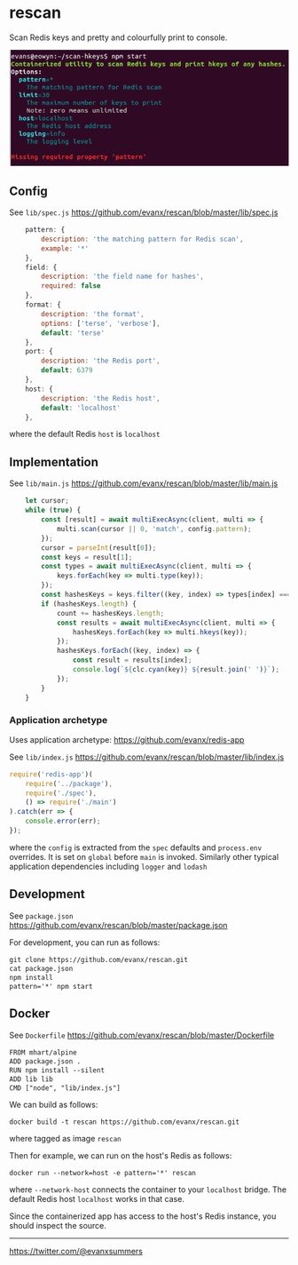 # rescan

Scan Redis keys and pretty and colourfully print to console.

<img src='https://raw.githubusercontent.com/evanx/rescan/master/docs/readme/images/options.png'>


## Config

See `lib/spec.js` https://github.com/evanx/rescan/blob/master/lib/spec.js
```javascript
    pattern: {
        description: 'the matching pattern for Redis scan',
        example: '*'
    },
    field: {
        description: 'the field name for hashes',
        required: false
    },
    format: {
        description: 'the format',
        options: ['terse', 'verbose'],
        default: 'terse'
    },    
    port: {
        description: 'the Redis port',
        default: 6379
    },
    host: {
        description: 'the Redis host',
        default: 'localhost'
    },
```
where the default Redis `host` is `localhost`

## Implementation

See `lib/main.js` https://github.com/evanx/rescan/blob/master/lib/main.js
```javascript
    let cursor;
    while (true) {
        const [result] = await multiExecAsync(client, multi => {
            multi.scan(cursor || 0, 'match', config.pattern);
        });
        cursor = parseInt(result[0]);
        const keys = result[1];
        const types = await multiExecAsync(client, multi => {
            keys.forEach(key => multi.type(key));
        });
        const hashesKeys = keys.filter((key, index) => types[index] === 'hash');
        if (hashesKeys.length) {
            count += hashesKeys.length;
            const results = await multiExecAsync(client, multi => {
                hashesKeys.forEach(key => multi.hkeys(key));
            });
            hashesKeys.forEach((key, index) => {
                const result = results[index];
                console.log(`${clc.cyan(key)} ${result.join(' ')}`);
            });
        }
    }
```

### Application archetype

Uses application archetype: https://github.com/evanx/redis-app

See `lib/index.js` https://github.com/evanx/rescan/blob/master/lib/index.js
```javascript
require('redis-app')(
    require('../package'),
    require('./spec'),
    () => require('./main')
).catch(err => {
    console.error(err);
});
```
where the `config` is extracted from the `spec` defaults and `process.env` overrides. It is set on `global` before `main` is invoked. Similarly other typical application dependencies including `logger` and `lodash`


## Development

See `package.json` https://github.com/evanx/rescan/blob/master/package.json

For development, you can run as follows:
```
git clone https://github.com/evanx/rescan.git
cat package.json
npm install
pattern='*' npm start
```

## Docker

See `Dockerfile` https://github.com/evanx/rescan/blob/master/Dockerfile
```
FROM mhart/alpine
ADD package.json .
RUN npm install --silent
ADD lib lib
CMD ["node", "lib/index.js"]
```

We can build as follows:
```shell
docker build -t rescan https://github.com/evanx/rescan.git
```
where tagged as image `rescan`

Then for example, we can run on the host's Redis as follows:
```shell
docker run --network=host -e pattern='*' rescan
```
where `--network-host` connects the container to your `localhost` bridge. The default Redis host `localhost` works in that case.

Since the containerized app has access to the host's Redis instance, you should inspect the source.

<hr>

https://twitter.com/@evanxsummers

